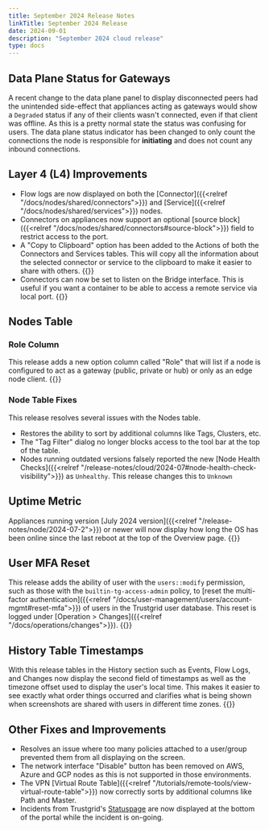 ```yaml
---
title: September 2024 Release Notes
linkTitle: September 2024 Release
date: 2024-09-01
description: "September 2024 cloud release"
type: docs
---
```


## Data Plane Status for Gateways
A recent change to the data plane panel to display disconnected peers had the unintended side-effect that appliances acting as gateways would show a `Degraded` status if any of their clients wasn't connected, even if that client was offline. As this is a pretty normal state the status was confusing for users. The data plane status indicator has been changed to only count the connections the node is responsible for **initiating** and does not count any inbound connections. 

## Layer 4 (L4) Improvements
- Flow logs are now displayed on both the [Connector]({{<relref "/docs/nodes/shared/connectors">}}) and [Service]({{<relref "/docs/nodes/shared/services">}}) nodes.
- Connectors on appliances now support an optional [source block]({{<relref "/docs/nodes/shared/connectors#source-block">}}) field to restrict access to the port.
- A "Copy to Clipboard" option has been added to the Actions of both the Connectors and Services tables. This will copy all the information about the selected connector or service to the clipboard to make it easier to share with others. {{<tgimg src="connector-copy.png" width="50%" caption="Copying a connector to the clipboard">}}
- Connectors can now be set to listen on the Bridge interface.  This is useful if you want a container to be able to access a remote service via local port. {{<tgimg src="connector-bridge.png" width="35%" caption="Bridge interface for connectors">}}

## Nodes Table 
### Role Column
This release adds a new option column called "Role" that will list if a node is configured to act as a gateway (public, private or hub) or only as an edge node client.
{{<tgimg src="role-column.png" width="35%" caption="Nodes table with Role column">}}

### Node Table Fixes
This release resolves several issues with the Nodes table.
- Restores the ability to sort by additional columns like Tags, Clusters, etc.
- The "Tag Filter" dialog no longer blocks access to the tool bar at the top of the table.
- Nodes running outdated versions falsely reported the new [Node Health Checks]({{<relref "/release-notes/cloud/2024-07#node-health-check-visibility">}}) as `Unhealthy`.  This release changes this to `Unknown`

## Uptime Metric
Appliances running version [July 2024 version]({{<relref "/release-notes/node/2024-07-2">}}) or newer will now display how long the OS has been online since the last reboot at the top of the Overview page. 
{{<tgimg src="node-uptime.png" width="35%">}}

## User MFA Reset
This release adds the ability of user with the `users::modify` permission, such as those with the `builtin-tg-access-admin` policy, to [reset the multi-factor authentication]({{<relref "/docs/user-management/users/account-mgmt#reset-mfa">}}) of users in the Trustgrid user database. This reset is logged under [Operation > Changes]({{<relref "/docs/operations/changes">}}).
{{<tgimg src="/docs/user-management/users/account-mgmt/reset-mfa.png" width="50%" caption="Reset MFA prompt">}}

## History Table Timestamps
With this release tables in the History section such as Events, Flow Logs, and Changes now display the second field of timestamps as well as the timezone offset used to display the user's local time.  This makes it easier to see exactly what order things occurred and clarifies what is being shown when screenshots are shared with users in different time zones.
{{<tgimg src="history-table-timestamps.png" width="50%" caption="History table timestamps">}}

## Other Fixes and Improvements
- Resolves an issue where too many policies attached to a user/group prevented them from all displaying on the screen.
- The network interface "Disable" button has been removed on AWS, Azure and GCP nodes as this is not supported in those environments.
- The VPN [Virtual Route Table]({{<relref "/tutorials/remote-tools/view-virtual-route-table">}}) now correctly sorts by additional columns like Path and Master. 
- Incidents from Trustgrid's [Statuspage](https://status.trustgrid.io/) are now displayed at the bottom of the portal while the incident is on-going.
